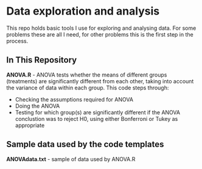 # Data exploration and analysis
This repo holds basic tools I use for exploring and analysing data. For some problems these are all I need, for other problems this is the first step in the process.

## In This Repository
**ANOVA.R** - ANOVA tests whether the means of different groups (treatments) are significantly different from each other, taking into account the variance of data within each group. This code steps through:
- Checking the assumptions required for ANOVA
- Doing the ANOVA
- Testing for which group(s) are significantly different if the ANOVA conclustion was to reject H0, using either Bonferroni or Tukey as appropriate

## Sample data used by the code templates
**ANOVAdata.txt** - sample of data used by ANOVA.R
